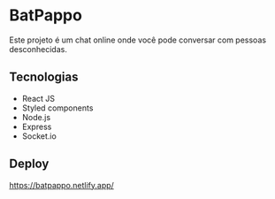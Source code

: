# BatPappo
Este projeto é um chat online onde você pode conversar com pessoas desconhecidas.

## Tecnologias
- React JS
- Styled components
- Node.js
- Express
- Socket.io

## Deploy
https://batpappo.netlify.app/
